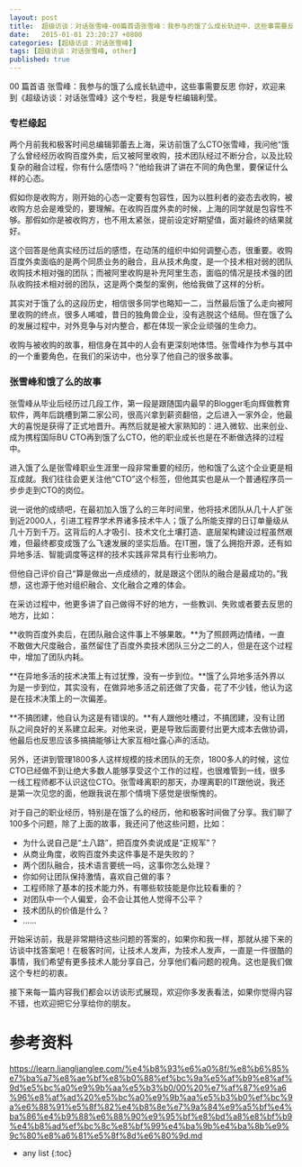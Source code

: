 ```yaml
---
layout: post
title:  超级访谈：对话张雪峰-00篇首语张雪峰：我参与的饿了么成长轨迹中，这些事需要反思
date:   2015-01-01 23:20:27 +0800
categories: [超级访谈：对话张雪峰]
tags: [超级访谈：对话张雪峰, other]
published: true
---
```




00 篇首语 张雪峰：我参与的饿了么成长轨迹中，这些事需要反思
你好，欢迎来到《超级访谈：对话张雪峰》这个专栏，我是专栏编辑利莹。

### 专栏缘起

两个月前我和极客时间总编辑郭蕾去上海，采访前饿了么CTO张雪峰，我问他“饿了么曾经经历收购百度外卖，后又被阿里收购，技术团队经过不断分合，以及比较复杂的融合过程，你有什么感悟吗？”他给我讲了讲在不同的角色里，要保证什么样的心态。

假如你是收购方，刚开始的心态一定要有包容性，因为以胜利者的姿态去收购，被收购方总会是难受的，要理解。在收购百度外卖的时候，上海的同学就是包容性不够。那假如你是被收购方，也不用太紧张，提前设定好期望值，面对最终的结果就好。

这个回答是他真实经历过后的感悟，在动荡的组织中如何调整心态，很重要。收购百度外卖面临的是两个同质业务的融合，且从技术角度，是一个技术相对弱的团队收购技术相对强的团队；而被阿里收购是补充阿里生态，面临的情况是技术强的团队收购技术相对弱的团队，这是两个类型的案例，他给我做了这样的分析。

其实对于饿了么的这段历史，相信很多同学也略知一二，当然最后饿了么走向被阿里收购的终点，很多人唏嘘，昔日的独角兽企业，没有逃脱这个结局。但在饿了么的发展过程中，对外竞争与对内整合，都在体现一家企业顽强的生命力。

收购与被收购的故事，相信身在其中的人会有更深刻地体悟。张雪峰作为参与其中的一个重要角色，在我们的采访中，也分享了他自己的很多故事。

### 张雪峰和饿了么的故事

张雪峰从毕业后经历过几段工作，第一段是跟随国内最早的Blogger毛向辉做教育软件，两年后跳槽到第二家公司，很高兴拿到薪资翻倍，之后进入一家外企，他最大的喜悦是获得了正式地晋升。再然后就是被大家熟知的：进入微软、出来创业、成为携程国际BU CTO再到饿了么CTO，他的职业成长也是在不断做选择的过程中。

进入饿了么是张雪峰职业生涯里一段非常重要的经历，他和饿了么这个企业更是相互成就。我们往往会更关注他“CTO”这个标签，但他其实也是从一个普通程序员一步步走到CTO的岗位。

说一说他的成绩吧，在最初加入饿了么的三年时间里，他将技术团队从几十人扩张到近2000人，引进工程界学术界诸多技术牛人；饿了么所能支撑的日订单量级从几十万到千万。这背后的人才吸引、技术文化土壤打造、底层架构建设过程虽然艰难，但最终都变成饿了么飞速发展的坚实后盾。在IT圈，饿了么拥抱开源，还有如异地多活、智能调度等这样的技术实践非常具有行业影响力。

但他自己评价自己“算是做出一点成绩的，就是跟这个团队的融合是最成功的。”我想，这也源于他对组织融合、文化融合之难的体会。

在采访过程中，他更多讲了自己做得不好的地方，一些教训、失败或者要去反思的地方，比如：

**收购百度外卖后，在团队融合这件事上不够果敢。**为了照顾两边情绪，一直不敢做大尺度融合，虽然留住了百度外卖技术团队三分之二的人，但是在这个过程中，增加了团队内耗。

**在异地多活的技术决策上有过犹豫，没有一步到位。**饿了么异地多活外界以为是一步到位，其实没有，在做异地多活之前还做了灾备，花了不少钱，他认为这是在技术决策上的一次偏差。

**不搞团建，他自认为这是有错误的。**有人跟他吐槽过，不搞团建，没有让团队之间良好的关系建立起来。对他来说，更是导致后面要付出更大成本去做协调，他最后也反思应该多搞搞能够让大家互相吐露心声的活动。

另外，还讲到管理1800多人这样规模的技术团队的无奈，1800多人的时候，这位CTO已经做不到让绝大多数人能够享受这个工作的过程，也很难管到一线，很多一线工程师都不认识这位CTO。张雪峰离职的那天，办理离职的IT跟他说，我还是第一次见您的面，他跟我说在那个情境下感觉是很惭愧的。

对于自己的职业经历，特别是在饿了么的经历，他和极客时间做了分享。我们聊了100多个问题，除了上面的故事，我还问了他这些问题，比如：

* 为什么说自己是“土八路”，把百度外卖说成是“正规军”？
* 从商业角度，收购百度外卖这件事是不是失败的？
* 两个团队融合，技术语言要统一吗，这事你怎么处理？
* 你如何让团队保持激情，喜欢自己做的事？
* 工程师除了基本的技术能力外，有哪些软技能是你比较看重的？
* 对团队中一个人偏爱，会不会让其他人觉得不公平？
* 技术团队的价值是什么？
* ……

开始采访前，我是非常期待这些问题的答案的，如果你和我一样，那就从接下来的访谈中找答案吧！在极客时间，让技术人发声，为技术人发声，一直是一件很酷的事情，我们希望有更多技术人能分享自己，分享他们看问题的视角。这也是我们做这个专栏的初衷。

接下来每一篇内容我们都会以访谈形式展现，欢迎你多发表看法，如果你觉得内容不错，也欢迎把它分享给你的朋友。




# 参考资料

https://learn.lianglianglee.com/%e4%b8%93%e6%a0%8f/%e8%b6%85%e7%ba%a7%e8%ae%bf%e8%b0%88%ef%bc%9a%e5%af%b9%e8%af%9d%e5%bc%a0%e9%9b%aa%e5%b3%b0/00%20%e7%af%87%e9%a6%96%e8%af%ad%20%e5%bc%a0%e9%9b%aa%e5%b3%b0%ef%bc%9a%e6%88%91%e5%8f%82%e4%b8%8e%e7%9a%84%e9%a5%bf%e4%ba%86%e4%b9%88%e6%88%90%e9%95%bf%e8%bd%a8%e8%bf%b9%e4%b8%ad%ef%bc%8c%e8%bf%99%e4%ba%9b%e4%ba%8b%e9%9c%80%e8%a6%81%e5%8f%8d%e6%80%9d.md

* any list
{:toc}

